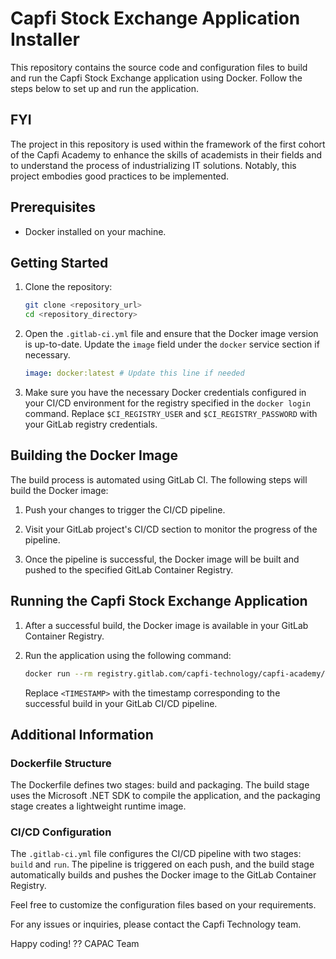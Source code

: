 # Capfi Stock Exchange Application Installer

This repository contains the source code and configuration files to build and run the Capfi Stock Exchange application using Docker. Follow the steps below to set up and run the application.
## FYI
The project in this repository is used within the framework of the first cohort of the Capfi Academy to enhance the skills of academists in their fields and to understand the process of industrializing IT solutions. Notably, this project embodies good practices to be implemented.

## Prerequisites

- Docker installed on your machine.

## Getting Started

1. Clone the repository:

    ```bash
    git clone <repository_url>
    cd <repository_directory>
    ```

2. Open the `.gitlab-ci.yml` file and ensure that the Docker image version is up-to-date. Update the `image` field under the `docker` service section if necessary.

    ```yaml
    image: docker:latest # Update this line if needed
    ```

3. Make sure you have the necessary Docker credentials configured in your CI/CD environment for the registry specified in the `docker login` command. Replace `$CI_REGISTRY_USER` and `$CI_REGISTRY_PASSWORD` with your GitLab registry credentials.

## Building the Docker Image

The build process is automated using GitLab CI. The following steps will build the Docker image:

1. Push your changes to trigger the CI/CD pipeline.

2. Visit your GitLab project's CI/CD section to monitor the progress of the pipeline.

3. Once the pipeline is successful, the Docker image will be built and pushed to the specified GitLab Container Registry.

## Running the Capfi Stock Exchange Application

1. After a successful build, the Docker image is available in your GitLab Container Registry.

2. Run the application using the following command:

    ```bash
    docker run --rm registry.gitlab.com/capfi-technology/capfi-academy/all/capfi-stock-exchange:<TIMESTAMP>
    ```

    Replace `<TIMESTAMP>` with the timestamp corresponding to the successful build in your GitLab CI/CD pipeline.

## Additional Information

### Dockerfile Structure

The Dockerfile defines two stages: build and packaging. The build stage uses the Microsoft .NET SDK to compile the application, and the packaging stage creates a lightweight runtime image.

### CI/CD Configuration

The `.gitlab-ci.yml` file configures the CI/CD pipeline with two stages: `build` and `run`. The pipeline is triggered on each push, and the build stage automatically builds and pushes the Docker image to the GitLab Container Registry.

Feel free to customize the configuration files based on your requirements.

For any issues or inquiries, please contact the Capfi Technology team.

Happy coding! ?? CAPAC Team
